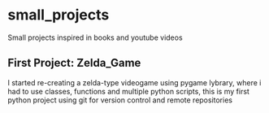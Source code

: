 # small_projects
Small projects inspired in books and youtube videos 

## First Project: Zelda_Game
I started re-creating a zelda-type videogame using pygame lybrary, where i had to use classes, functions and multiple python scripts,
this is my first python project using git for version control and remote repositories 
